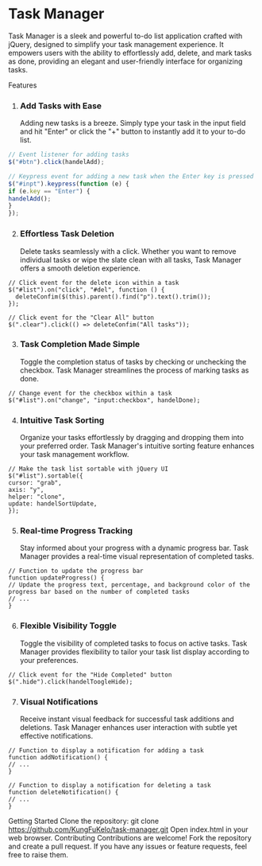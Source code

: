 # Task Manager

Task Manager is a sleek and powerful to-do list application crafted with jQuery, designed to simplify your task management experience. It empowers users with the ability to effortlessly add, delete, and mark tasks as done, providing an elegant and user-friendly interface for organizing tasks.

Features

1. ### Add Tasks with Ease
   Adding new tasks is a breeze. Simply type your task in the input field and hit "Enter" or click the "+" button to instantly add it to your to-do list.

``` JavaScript
// Event listener for adding tasks
$("#btn").click(handelAdd);

// Keypress event for adding a new task when the Enter key is pressed
$("#inpt").keypress(function (e) {
if (e.key == "Enter") {
handelAdd();
}
});
```

2. ### Effortless Task Deletion
   Delete tasks seamlessly with a click. Whether you want to remove individual tasks or wipe the slate clean with all tasks, Task Manager offers a smooth deletion experience.

```
// Click event for the delete icon within a task
$("#list").on("click", "#del", function () {
  deleteConfim($(this).parent().find("p").text().trim());
});

// Click event for the "Clear All" button
$(".clear").click(() => deleteConfim("All tasks"));
```

3. ### Task Completion Made Simple
   Toggle the completion status of tasks by checking or unchecking the checkbox. Task Manager streamlines the process of marking tasks as done.

```
// Change event for the checkbox within a task
$("#list").on("change", "input:checkbox", handelDone);
```

4. ### Intuitive Task Sorting
   Organize your tasks effortlessly by dragging and dropping them into your preferred order. Task Manager's intuitive sorting feature enhances your task management workflow.

```
// Make the task list sortable with jQuery UI
$("#list").sortable({
cursor: "grab",
axis: "y",
helper: "clone",
update: handelSortUpdate,
});
```

5. ### Real-time Progress Tracking
   Stay informed about your progress with a dynamic progress bar. Task Manager provides a real-time visual representation of completed tasks.

```
// Function to update the progress bar
function updateProgress() {
// Update the progress text, percentage, and background color of the progress bar based on the number of completed tasks
// ...
}
```

6. ### Flexible Visibility Toggle
   Toggle the visibility of completed tasks to focus on active tasks. Task Manager provides flexibility to tailor your task list display according to your preferences.

```
// Click event for the "Hide Completed" button
$(".hide").click(handelToogleHide);
```

7. ### Visual Notifications
   Receive instant visual feedback for successful task additions and deletions. Task Manager enhances user interaction with subtle yet effective notifications.

```
// Function to display a notification for adding a task
function addNotification() {
// ...
}

// Function to display a notification for deleting a task
function deleteNotification() {
// ...
}
```

Getting Started
Clone the repository:
git clone https://github.com/KungFuKelo/task-manager.git
Open index.html in your web browser.
Contributing
Contributions are welcome! Fork the repository and create a pull request. If you have any issues or feature requests, feel free to raise them.
